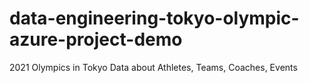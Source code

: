 # data-engineering-tokyo-olympic-azure-project-demo
2021 Olympics in Tokyo Data about Athletes, Teams, Coaches, Events
